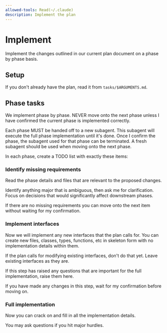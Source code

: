 ```yaml
---
allowed-tools: Read(~/.claude)
description: Implement the plan
---
```


# Implement

Implement the changes outlined in our current plan document on a phase by phase
basis.

## Setup

If you don't already have the plan, read it from `tasks/$ARGUMENTS.md`.

## Phase tasks

We implement phase by phase. NEVER move onto the next phase unless I have
confirmed the current phase is implemented correctly.

Each phase MUST be handed off to a new subagent. This subagent will execute the
full phase implementation until it's done. Once I confirm the phase, the
subagent used for that phase can be terminated. A fresh subagent should be used
when moving onto the next phase.

In each phase, create a TODO list with exactly these items:

### Identify missing requirements

Read the phase details and files that are relevant to the proposed changes.

Identify anything major that is ambiguous, then ask me for clarification. Focus
on decisions that would significantly affect downstream phases.

If there are no missing requirements you can move onto the next item without
waiting for my confirmation.

### Implement interfaces

Now we will implement any new interfaces that the plan calls for. You can create
new files, classes, types, functions, etc in skeleton form with no
implementation details within them.

If the plan calls for modifying existing interfaces, don't do that yet. Leave
existing interfaces as they are.

If this step has raised any questions that are important for the full
implementation, raise them here.

If you have made any changes in this step, wait for my confirmation before
moving on.

### Full implementation

Now you can crack on and fill in all the implementation details.

You may ask questions if you hit major hurdles.
